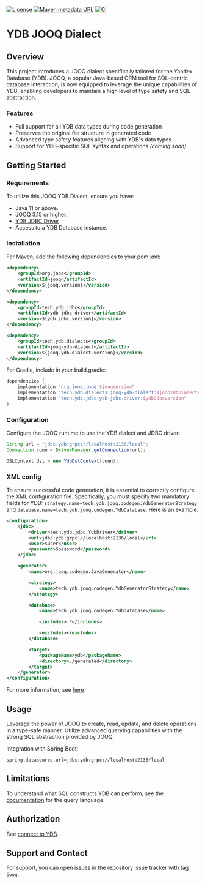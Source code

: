 [![License](https://img.shields.io/badge/License-Apache%202.0-blue.svg)](https://github.com/ydb-platform/ydb-java-dialects/blob/main/LICENSE.md)
[![Maven metadata URL](https://img.shields.io/maven-metadata/v?metadataUrl=https%3A%2F%2Frepo1.maven.org%2Fmaven2%2Ftech%2Fydb%2Fdialects%2Fhibernate-ydb-dialect-v5%2Fmaven-metadata.xml)](https://mvnrepository.com/artifact/tech.ydb.dialects/jooq-ydb-dialect)
[![CI](https://img.shields.io/github/actions/workflow/status/ydb-platform/ydb-java-dialects/ci-jooq-dialect.yaml?branch=main&label=CI)](https://github.com/ydb-platform/ydb-java-dialects/actions/workflows/ci-jooq-dialect.yaml)

# YDB JOOQ Dialect

## Overview

This project introduces a JOOQ dialect specifically tailored for the Yandex Database (YDB). JOOQ, a popular Java-based ORM tool for SQL-centric database interaction, is now equipped to leverage the unique capabilities of YDB, enabling developers to maintain a high level of type safety and SQL abstraction.

### Features

- Full support for all YDB data types during code generation
- Preserves the original file structure in generated code
- Advanced type safety features aligning with YDB's data types
- Support for YDB-specific SQL syntax and operations *(coming soon)*

## Getting Started

### Requirements

To utilize this JOOQ YDB Dialect, ensure you have:

- Java 11 or above.
- JOOQ 3.15 or higher.
- [YDB JDBC Driver](https://github.com/ydb-platform/ydb-jdbc-driver)
- Access to a YDB Database instance.

### Installation

For Maven, add the following dependencies to your pom.xml:

```xml
<dependency>
    <groupId>org.jooq</groupId>
    <artifactId>jooq</artifactId>
    <version>${jooq.version}</version>
</dependency>

<dependency>
    <groupId>tech.ydb.jdbc</groupId>
    <artifactId>ydb-jdbc-driver</artifactId>
    <version>${ydb.jdbc.version}</version>
</dependency>

<dependency>
    <groupId>tech.ydb.dialects</groupId>
    <artifactId>jooq-ydb-dialect</artifactId>
    <version>${jooq.ydb.dialect.version}</version>
</dependency>
```
For Gradle, include in your build.gradle:

```groovy
dependencies {
    implementation "org.jooq:jooq:$jooqVersion"
    implementation "tech.ydb.dialects:jooq-ydb-dialect:$jooqYdbDialectVersion"
    implementation "tech.ydb.jdbc:ydb-jdbc-driver:$ydbJdbcVersion"
}
```

### Configuration
Configure the JOOQ runtime to use the YDB dialect and JDBC driver:

```java
String url = "jdbc:ydb:grpc://localhost:2136/local";
Connection conn = DriverManager.getConnection(url);

DSLContext dsl = new YdbDslContext(conn);
```

### XML config

To ensure successful code generation, it is essential to correctly configure the XML configuration file. Specifically, you must specify two mandatory fields for YDB: `strategy.name=tech.ydb.jooq.codegen.YdbGeneratorStrategy` and `database.name=tech.ydb.jooq.codegen.YdbDatabase`. Here is an example:

```xml
<configuration>
    <jdbc>
        <driver>tech.ydb.jdbc.YdbDriver</driver>
        <url>jdbc:ydb:grpc://localhost:2136/local</url>
        <user>$user</user>
        <password>$password</password>
    </jdbc>

    <generator>
        <name>org.jooq.codegen.JavaGenerator</name>

        <strategy>
            <name>tech.ydb.jooq.codegen.YdbGeneratorStrategy</name>
        </strategy>

        <database>
            <name>tech.ydb.jooq.codegen.YdbDatabase</name>

            <includes>.*</includes>

            <excludes></excludes>
        </database>

        <target>
            <packageName>ydb</packageName>
            <directory>./generated</directory>
        </target>
    </generator>
</configuration>
```
For more information, see [here](https://www.jooq.org/doc/latest/manual/code-generation/codegen-configuration/)

## Usage
Leverage the power of JOOQ to create, read, update, and delete operations in a type-safe manner. Utilize advanced querying capabilities with the strong SQL abstraction provided by JOOQ.

Integration with Spring Boot:
```properties
spring.datasource.url=jdbc:ydb:grpc://localhost:2136/local
```

## Limitations

To understand what SQL constructs YDB can perform,
see the [documentation](https://ydb.tech/docs/en/yql/reference/) for the query language.

## Authorization

See [connect to YDB](../README.md/#connect-to-ydb).

## Support and Contact

For support, you can open issues in the repository issue tracker with tag `jooq`.